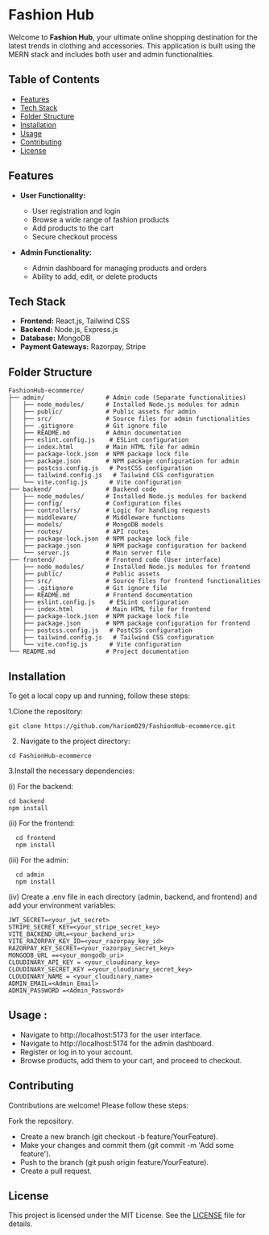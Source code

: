 # Fashion Hub

Welcome to **Fashion Hub**, your ultimate online shopping destination for the latest trends in clothing and accessories. This application is built using the MERN stack and includes both user and admin functionalities.

## Table of Contents
- [Features](#features)
- [Tech Stack](#tech-stack)
- [Folder Structure](#folder-structure)
- [Installation](#installation)
- [Usage](#usage)
- [Contributing](#contributing)
- [License](#license)

## Features
- **User Functionality:**
  - User registration and login
  - Browse a wide range of fashion products
  - Add products to the cart
  - Secure checkout process

- **Admin Functionality:**
  - Admin dashboard for managing products and orders
  - Ability to add, edit, or delete products

## Tech Stack
- **Frontend:** React.js, Tailwind CSS
- **Backend:** Node.js, Express.js
- **Database:** MongoDB
- **Payment Gateways:** Razorpay, Stripe

## Folder Structure
```plaintext
FashionHub-ecommerce/
├── admin/                 # Admin code (Separate functionalities)
│   ├── node_modules/      # Installed Node.js modules for admin
│   ├── public/            # Public assets for admin
│   ├── src/               # Source files for admin functionalities
│   ├── .gitignore         # Git ignore file
│   ├── README.md          # Admin documentation
│   ├── eslint.config.js    # ESLint configuration
│   ├── index.html         # Main HTML file for admin
│   ├── package-lock.json  # NPM package lock file
│   ├── package.json       # NPM package configuration for admin
│   ├── postcss.config.js   # PostCSS configuration
│   ├── tailwind.config.js   # Tailwind CSS configuration
│   └── vite.config.js      # Vite configuration
├── backend/               # Backend code
│   ├── node_modules/      # Installed Node.js modules for backend
│   ├── config/            # Configuration files
│   ├── controllers/       # Logic for handling requests
│   ├── middleware/        # Middleware functions
│   ├── models/            # MongoDB models
│   ├── routes/            # API routes
│   ├── package-lock.json  # NPM package lock file
│   ├── package.json       # NPM package configuration for backend
│   └── server.js          # Main server file
├── frontend/              # Frontend code (User interface)
│   ├── node_modules/      # Installed Node.js modules for frontend
│   ├── public/            # Public assets
│   ├── src/               # Source files for frontend functionalities
│   ├── .gitignore         # Git ignore file
│   ├── README.md          # Frontend documentation
│   ├── eslint.config.js    # ESLint configuration
│   ├── index.html         # Main HTML file for frontend
│   ├── package-lock.json  # NPM package lock file
│   ├── package.json       # NPM package configuration for frontend
│   ├── postcss.config.js   # PostCSS configuration
│   ├── tailwind.config.js   # Tailwind CSS configuration
│   └── vite.config.js      # Vite configuration
└── README.md              # Project documentation
```
## Installation
To get a local copy up and running, follow these steps:

1.Clone the repository:

```git clone https://github.com/hariom029/FashionHub-ecommerce.git  ```

2. Navigate to the project directory:

```cd FashionHub-ecommerce```

3.Install the necessary dependencies:

 (i) For the backend:

```
cd backend
npm install
```

  (ii) For the frontend:

  ```
    cd frontend
    npm install
  ```

(iii) For the admin:

```
  cd admin
  npm install
```

(iv) Create a .env file in each directory (admin, backend, and frontend) and add your environment variables:

```
JWT_SECRET=<your_jwt_secret>
STRIPE_SECRET_KEY=<your_stripe_secret_key>
VITE_BACKEND_URL=<your_backend_uri>
VITE_RAZORPAY_KEY_ID=<your_razorpay_key_id>
RAZORPAY_KEY_SECRET=<your_razorpay_secret_key>
MONGODB_URL ==<your_mongodb_uri>
CLOUDINARY_API_KEY = <your_cloudinary_key>
CLOUDINARY_SECRET_KEY =<your_cloudinary_secret_key>
CLOUDINARY_NAME = <your_cloudinary_name>
ADMIN_EMAIL=<Admin_Email>
ADMIN_PASSWORD =<Admin_Password>
```

## Usage : 

- Navigate to http://localhost:5173 for the user interface.
- Navigate to http://localhost:5174 for the admin dashboard.
- Register or log in to your account.
- Browse products, add them to your cart, and proceed to checkout.

## Contributing

Contributions are welcome! Please follow these steps:

Fork the repository.
- Create a new branch (git checkout -b feature/YourFeature).
- Make your changes and commit them (git commit -m 'Add some feature').
- Push to the branch (git push origin feature/YourFeature).
- Create a pull request.

## License

This project is licensed under the MIT License. See the [LICENSE](LICENSE) file for details.






